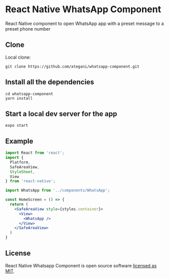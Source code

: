 # React Native WhatsApp Component
React Native component to open WhatsApp app with a preset message to a preset phone number


## Clone

Local clone:

```
git clone https://github.com/ategani/whatsapp-component.git
```

## Install all the dependencies

```
cd whatsapp-component
yarn install
```

## Start a local dev server for the app

```
expo start
```

## Example

```jsx
import React from 'react';
import {
  Platform,
  SafeAreaView,
  StyleSheet,
  View
} from 'react-native';

import WhatsApp from '../components/WhatsApp';

const HomeScreen = () => {
  return (
    <SafeAreaView style={styles.container}>
      <View>
        <WhatsApp />
      </View>
    </SafeAreaView>
  )
}
```

## License

React Native Whatsapp Component is open source software [licensed as MIT](https://github.com/andrelmlins/react-whatsapp/blob/master/LICENSE).
